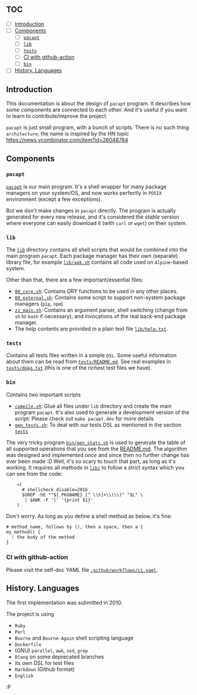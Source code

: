 ## TOC

- [ ] [Introduction](#introduction)
- [ ] [Components](#components)
    - [ ] [`pacapt`](#pacapt)
    - [ ] [`lib`](#lib)
    - [ ] [`tests`](#tests)
    - [ ] [CI with github-action](#ci-with-github-action)
    - [ ] [`bin`](#bin)
- [ ] [History. Languages](#history-languages)

## Introduction

This documentation is about the design of `pacapt` program.
It describes how some components are connected to each other.
And it's useful if you want to learn to contribute/improve the project.

`pacapt` is just small program, with a bunch of scripts.
There is no such thing `architecture`; the name is inspired by
the HN topic https://news.ycombinator.com/item?id=26048784

## Components

### `pacapt`

[`pacapt`](pacapt) is our main program.
It's a shell wrapper for many package managers on your system/OS,
and now works perfectly in `POSIX` environment (except a few exceptions).

But we don't make changes in `pacapt` directly. The program is actually
generated for every new release, and it's considered the _stable_
version where everyone can easily download it (with `curl` or `wget`)
on their system.

### `lib`

The [`lib`](lib/) directory contains all shell scripts that would be
combined into the main program `pacapt`. Each package manager has their
own (separate) library file, for example [`lib/apk.sh`](lib/apk.sh)
contains all code used on `Alpine`-based system.

Other than that, there are a few important/essential files:

* [`00_core.sh`](lib/00_core.sh):
    Contains DRY functions to be used in any other places.
* [`00_external.sh`](lib/00_external.sh):
    Contains some script to support non-system package managers
    (`pip`, `npm`)
* [`zz_main.sh`](lib/zz_main.sh):
    Contains an argument parser, shell switching (change from `sh`
    to `bash` if necessary), and invocations of the real back-end
    package manager.
* The help contents are provided in a plain text
  file [`lib/help.txt`](lib/help.txt).

### `tests`

Contains all tests files written in a simple `DSL`. Some useful information
about them can be read from [`tests/README.md`](tests/README.md).
See real examples in [`tests/dpkg.txt`](tests/dpkg.txt) (this is one
of the richest test files we have).

### `bin`

Contains two important scripts

* [`compile.sh`](bin/compile.sh): Glue all files under `lib` directory
  and create the main program `pacapt`. It's also used to generate
  a development version of the script: Please check out
  `make pacapt.dev` for more details
* [`gen_tests.sh`](bin/gen_tests.sh): To deal with our tests DSL
  as mentioned in the section [`tests`](#tests)

The very tricky program [`bin/gen_stats.sh`](bin/gen_stats.sh)
is used to generate the table of all supported operations that you see from
the [README.md](README.md#implemented-operations). The algorithm
was designed and implemented _once_ and since then no further change
has ever been made :D Well, it's so scary to touch that part,
as long as it's working.
It requires all methods in [`lib/`](lib/) to follow a strict syntax
which you can see from the code:

```
    <(
      # shellcheck disable=2016
      $GREP -hE "^${_PKGNAME}_[^ \\t]+\\(\\)" "$L" \
       | $AWK -F '(' '{print $1}'
    )
```

Don't worry. As long as you define a shell method as below, it's fine:

```
# method_name, follows by (), then a space, then a {
my_method() {
  : the body of the method
}
```

### CI with github-action

Please visit the self-doc YAML file [`.github/workflows/ci.yaml`](.github/workflows/ci.yaml).

## History. Languages

The first implementation was submitted in 2010.

The project is using

* `Ruby`
* `Perl`
* `Bourne` and `Bourne-Again` shell scripting language
* `Dockerfile`
* (GNU) `parallel`, `awk`, `sed`, `grep`
* `Dlang` on some deprecated branches
* its own DSL for test files
* `Markdown` (Github format)
* `English`

:P
